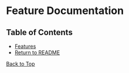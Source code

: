 # Feature Documentation

## Table of Contents

* [Features](#features)
* [Return to README](/README.md)

[Back to Top](#table-of-contents)